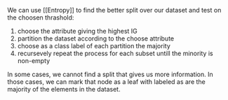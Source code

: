 We can use [[Entropy]] to find the better split over our dataset and test on the choosen thrashold:
1) choose the attribute giving the highest IG
2) partition the dataset according to the choose attribute
3) choose as a class label of each partition the majority
4) recursevely repeat the process for each subset untill the minority is non-empty

In some cases, we cannot find a split that gives us more information. In those cases, we can mark that node as a leaf with labeled as are the majority of the elements in the dataset.